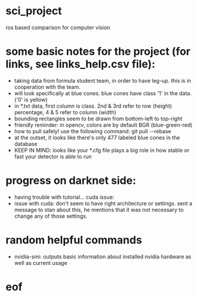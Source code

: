 # sci_project
ros based comparison for computer vision


# some basic notes for the project (for links, see links_help.csv file):
- taking data from formula student team, in order to have leg-up. this is in cooperation with the team.
- will look specifically at blue cones. blue cones have class '1' in the data. ('0' is yellow)
- in *.txt data, first column is class. 2nd & 3rd refer to row (height) percentage, 4 & 5 refer to column (width)
- bounding rectangles seem to be drawn from bottom-left to top-right
- friendly reminder: in opencv, colors are by default BGR (blue-green-red)
- how to pull safely! use the following command: git pull --rebase
- at the outset, it looks like there's only 477 labeled blue cones in the database
- KEEP IN MIND: looks like your *.cfg file plays a big role in how stable or fast your detector is able to run

# progress on darknet side:
- having trouble with tutorial... cuda issue:
- issue with cuda: don't seem to have right architecture or settings. sent a message to stan about this, he mentions that it was not necessary to change any of those settings.

# random helpful commands
- nvidia-smi: outputs basic information about installed nvidia hardware as well as current usage


# eof

